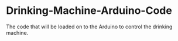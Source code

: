 # Drinking-Machine-Arduino-Code
The code that will be loaded on to the Arduino to control the drinking machine.
